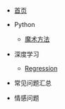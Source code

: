 <!-- _sidebar.md -->
* [首页](README.md)

* Python
  * [魔术方法](Python/魔术方法.md)

* 深度学习
  * [Regression](深度学习/02Regression/Regression.md)

* 常见问题汇总

* 情感问题
